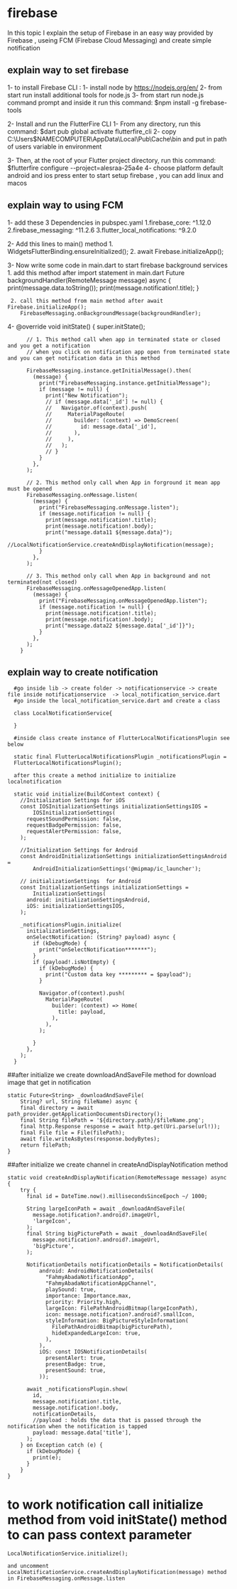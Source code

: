 # firebase
In this topic I explain the setup of Firebase in an easy way provided by Firebase ,
useing FCM (Firebase Cloud Messaging)
and create simple notification

## explain way to set firebase
  1- to install Firebase CLI :
  1- install node by https://nodejs.org/en/
  2- from start run install additional tools for node.js
  3- from start run node.js command prompt and inside it run this command: $npm install -g firebase-tools

  2- Install and run the FlutterFire CLI
  1- From any directory, run this command: $dart pub global activate flutterfire_cli
  2- copy C:\Users\$NAMECOMPUTER\AppData\Local\Pub\Cache\bin  and put in path of users variable in environment

  3- Then, at the root of your Flutter project directory, run this command: $flutterfire configure --project=alesraa-25a4e
  4- choose platform default android and ios press enter to start setup firebase , you can add linux and macos

## explain way to using FCM
  1- add these 3 Dependencies in pubspec.yaml
      1.firebase_core: ^1.12.0
      2.firebase_messaging: ^11.2.6
      3.flutter_local_notifications: ^9.2.0

  2- Add this lines to main() method
     1. WidgetsFlutterBinding.ensureInitialized();
     2. await Firebase.initializeApp();

  3- Now write some code in main.dart to start firebase background services
     1. add this method after import statement in main.dart
          Future<void> backgroundHandler(RemoteMessage message) async {
          print(message.data.toString());
          print(message.notification!.title);
          }

     2. call this method from main method after await Firebase.initializeApp();
        FirebaseMessaging.onBackgroundMessage(backgroundHandler);

  4-  @override
      void initState() {
      super.initState();

          // 1. This method call when app in terminated state or closed and you get a notification
          // when you click on notification app open from terminated state and you can get notification data in this method

          FirebaseMessaging.instance.getInitialMessage().then(
            (message) {
              print("FirebaseMessaging.instance.getInitialMessage");
              if (message != null) {
                print("New Notification");
                // if (message.data['_id'] != null) {
                //   Navigator.of(context).push(
                //     MaterialPageRoute(
                //       builder: (context) => DemoScreen(
                //         id: message.data['_id'],
                //       ),
                //     ),
                //   );
                // }
              }
            },
          );

          // 2. This method only call when App in forground it mean app must be opened
          FirebaseMessaging.onMessage.listen(
            (message) {
              print("FirebaseMessaging.onMessage.listen");
              if (message.notification != null) {
                print(message.notification!.title);
                print(message.notification!.body);
                print("message.data11 ${message.data}");
                //LocalNotificationService.createAndDisplayNotification(message);
              }
            },
          );

          // 3. This method only call when App in background and not terminated(not closed)
          FirebaseMessaging.onMessageOpenedApp.listen(
            (message) {
              print("FirebaseMessaging.onMessageOpenedApp.listen");
              if (message.notification != null) {
                print(message.notification!.title);
                print(message.notification!.body);
                print("message.data22 ${message.data['_id']}");
              }
            },
          );
        }

## explain way to create notification

      #go inside lib -> create folder -> notificationservice -> create file inside notificationservice  -> local_notification_service.dart
      #go inside the local_notification_service.dart and create a class

      class LocalNotificationService{

      }

      #inside class create instance of FlutterLocalNotificationsPlugin see below

      static final FlutterLocalNotificationsPlugin _notificationsPlugin =
      FlutterLocalNotificationsPlugin();

      after this create a method initialize to initialize  localnotification

      static void initialize(BuildContext context) {
        //Initialization Settings for iOS
        const IOSInitializationSettings initializationSettingsIOS =
            IOSInitializationSettings(
          requestSoundPermission: false,
          requestBadgePermission: false,
          requestAlertPermission: false,
        );
    
        //Initialization Settings for Android
        const AndroidInitializationSettings initializationSettingsAndroid =
            AndroidInitializationSettings('@mipmap/ic_launcher');
    
        // initializationSettings  for Android
        const InitializationSettings initializationSettings =
            InitializationSettings(
          android: initializationSettingsAndroid,
          iOS: initializationSettingsIOS,
        );
    
        _notificationsPlugin.initialize(
          initializationSettings,
          onSelectNotification: (String? payload) async {
            if (kDebugMode) {
              print("onSelectNotification*******");
            }
            if (payload!.isNotEmpty) {
              if (kDebugMode) {
                print("Custom data key ********* = $payload");
              }
    
              Navigator.of(context).push(
                MaterialPageRoute(
                  builder: (context) => Home(
                    title: payload,
                  ),
                ),
              );
    
            }
          },
        );
      }

##after initialize we create downloadAndSaveFile method for download image that get in notification

    static Future<String> _downloadAndSaveFile(
        String? url, String fileName) async {
        final directory = await path_provider.getApplicationDocumentsDirectory();
        final String filePath = '${directory.path}/$fileName.png';
        final http.Response response = await http.get(Uri.parse(url!));
        final File file = File(filePath);
        await file.writeAsBytes(response.bodyBytes);
        return filePath;
    }

##after initialize we create channel in createAndDisplayNotification method

    static void createAndDisplayNotification(RemoteMessage message) async {
        try {
          final id = DateTime.now().millisecondsSinceEpoch ~/ 1000;

          String largeIconPath = await _downloadAndSaveFile(
            message.notification?.android?.imageUrl,
            'largeIcon',
          );
          final String bigPicturePath = await _downloadAndSaveFile(
            message.notification?.android?.imageUrl,
            'bigPicture',
          );
    
          NotificationDetails notificationDetails = NotificationDetails(
              android: AndroidNotificationDetails(
                "FahmyAbadaNotificationApp",
                "FahmyAbadaNotificationAppChannel",
                playSound: true,
                importance: Importance.max,
                priority: Priority.high,
                largeIcon: FilePathAndroidBitmap(largeIconPath),
                icon: message.notification?.android?.smallIcon,
                styleInformation: BigPictureStyleInformation(
                  FilePathAndroidBitmap(bigPicturePath),
                  hideExpandedLargeIcon: true,
                ),
              ),
              iOS: const IOSNotificationDetails(
                presentAlert: true,
                presentBadge: true,
                presentSound: true,
              ));
    
          await _notificationsPlugin.show(
            id,
            message.notification!.title,
            message.notification!.body,
            notificationDetails,
            //payload : holds the data that is passed through the notification when the notification is tapped
            payload: message.data['title'],
          );
        } on Exception catch (e) {
          if (kDebugMode) {
            print(e);
          }
        }
    }


# to work notification call initialize method from void initState() method to can pass context parameter
    LocalNotificationService.initialize();
    
    and uncomment LocalNotificationService.createAndDisplayNotification(message) method in FirebaseMessaging.onMessage.listen